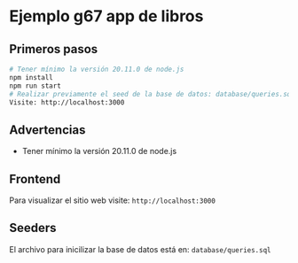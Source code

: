 # Ejemplo g67 app de libros

## Primeros pasos

```sh
# Tener mínimo la versión 20.11.0 de node.js
npm install
npm run start
# Realizar previamente el seed de la base de datos: database/queries.sql
Visite: http://localhost:3000
```

## Advertencias
- Tener mínimo la versión 20.11.0 de node.js

## Frontend
Para visualizar el sitio web visite: `http://localhost:3000`

## Seeders
El archivo para inicilizar la base de datos está en: `database/queries.sql` 